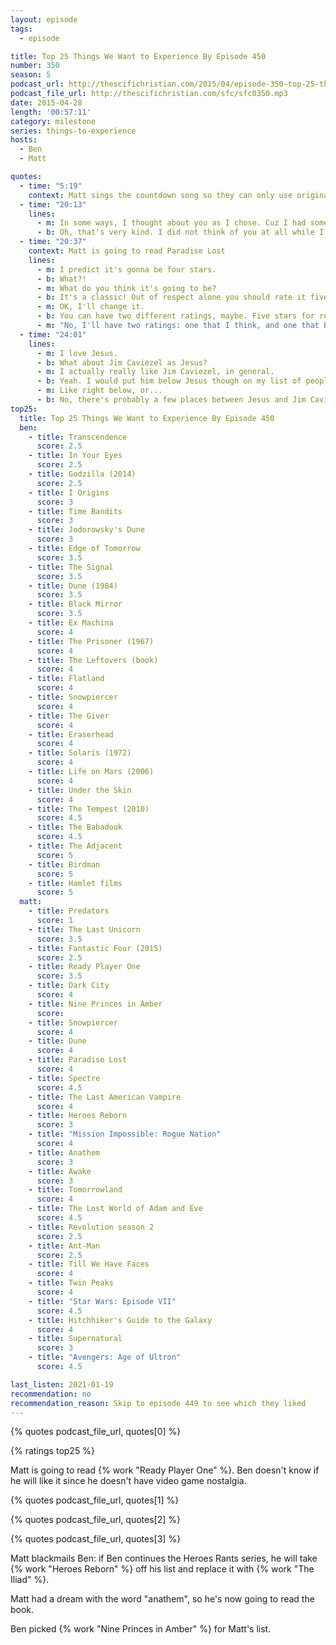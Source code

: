 ```yaml
---
layout: episode
tags:
  - episode

title: Top 25 Things We Want to Experience By Episode 450
number: 350
season: 5
podcast_url: http://thescifichristian.com/2015/04/episode-350-top-25-things-we-want-to-experience-by-episode-450/
podcast_file_url: http://thescifichristian.com/sfc/sfc0350.mp3
date: 2015-04-28
length: '00:57:11'
category: milestone
series: things-to-experience
hosts:
  - Ben
  - Matt

quotes:
  - time: "5:19"
    context: Matt sings the countdown song so they can only use original music
  - time: "20:13"
    lines:
      - m: In some ways, I thought about you as I chose. Cuz I had some different options and it was like, which one will make Ben happy?
      - b: Oh, that's very kind. I did not think of you at all while I was doing my list. I'm sorry.
  - time: "20:37"
    context: Matt is going to read Paradise Lost
    lines:
      - m: I predict it's gonna be four stars.
      - b: What?!
      - m: What do you think it's going to be?
      - b: It's a classic! Out of respect alone you should rate it five stars.
      - m: OK, I'll change it.
      - b: You can have two different ratings, maybe. Five stars for respect, four for preference.
      - m: "No, I'll have two ratings: one that I think, and one that Ben wants me to think."
  - time: "24:01"
    lines:
      - m: I love Jesus. 
      - b: What about Jim Caviezel as Jesus?
      - m: I actually really like Jim Caviezel, in general.
      - b: Yeah. I would put him below Jesus though on my list of people.
      - m: Like right below, or...
      - b: No, there's probably a few places between Jesus and Jim Caviezel.
top25:
  title: Top 25 Things We Want to Experience By Episode 450
  ben: 
    - title: Transcendence
      score: 2.5
    - title: In Your Eyes
      score: 2.5
    - title: Godzilla (2014)
      score: 2.5
    - title: I Origins
      score: 3
    - title: Time Bandits
      score: 3
    - title: Jodorowsky's Dune
      score: 3
    - title: Edge of Tomorrow
      score: 3.5
    - title: The Signal
      score: 3.5
    - title: Dune (1984)
      score: 3.5
    - title: Black Mirror
      score: 3.5
    - title: Ex Machina
      score: 4
    - title: The Prisoner (1967)
      score: 4
    - title: The Leftovers (book)
      score: 4
    - title: Flatland
      score: 4
    - title: Snowpiercer
      score: 4
    - title: The Giver
      score: 4
    - title: Eraserhead
      score: 4
    - title: Solaris (1972)
      score: 4
    - title: Life on Mars (2006)
      score: 4
    - title: Under the Skin
      score: 4
    - title: The Tempest (2010)
      score: 4.5
    - title: The Babadook
      score: 4.5
    - title: The Adjacent
      score: 5
    - title: Birdman
      score: 5
    - title: Hamlet films
      score: 5
  matt: 
    - title: Predators
      score: 1
    - title: The Last Unicorn
      score: 3.5
    - title: Fantastic Four (2015)
      score: 2.5
    - title: Ready Player One
      score: 3.5
    - title: Dark City
      score: 4
    - title: Nine Princes in Amber
      score: 
    - title: Snowpiercer
      score: 4
    - title: Dune
      score: 4
    - title: Paradise Lost
      score: 4
    - title: Spectre
      score: 4.5
    - title: The Last American Vampire
      score: 4
    - title: Heroes Reborn
      score: 3
    - title: "Mission Impossible: Rogue Nation"
      score: 4
    - title: Anathem
      score: 3
    - title: Awake
      score: 3
    - title: Tomorrowland
      score: 4
    - title: The Lost World of Adam and Eve
      score: 4.5
    - title: Revolution season 2
      score: 2.5
    - title: Ant-Man
      score: 2.5
    - title: Till We Have Faces
      score: 4
    - title: Twin Peaks
      score: 4
    - title: "Star Wars: Episode VII"
      score: 4.5
    - title: Hitchhiker's Guide to the Galaxy
      score: 4
    - title: Supernatural
      score: 3
    - title: "Avengers: Age of Ultron"
      score: 4.5

last_listen: 2021-01-19
recommendation: no
recommendation_reason: Skip to episode 449 to see which they liked
---
```


{% quotes podcast_file_url, quotes[0] %}

{% ratings top25 %}

Matt is going to read {% work "Ready Player One" %}. Ben doesn't know if he will like it since he doesn't have video game nostalgia.

{% quotes podcast_file_url, quotes[1] %}

{% quotes podcast_file_url, quotes[2] %}

{% quotes podcast_file_url, quotes[3] %}

Matt blackmails Ben: if Ben continues the Heroes Rants series, he will take {% work "Heroes Reborn" %} off his list and replace it with {% work "The Iliad" %}.

Matt had a dream with the word "anathem", so he's now going to read the book.

Ben picked {% work "Nine Princes in Amber" %} for Matt's list.